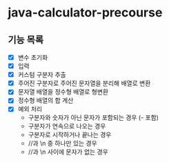 # java-calculator-precourse

## 기능 목록
- [x] 변수 초기화
- [x] 입력
- [x] 커스텀 구분자 추출
- [x] 주어진 구분자로 주어진 문자열을 분리해 배열로 변환
- [x] 문자열 배열을 정수형 배열로 형변환
- [x] 정수형 배열의 합 계산
- [x] 예외 처리
  - 구분자와 숫자가 아닌 문자가 포함되는 경우 (- 포함)
  - 구분자가 연속으로 나오는 경우
  - 구분자로 시작하거나 끝나는 경우
  - //과 \n 중 하나만 있는 경우
  - //과 \n 사이에 문자가 없는 경우